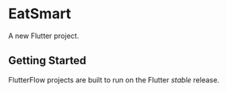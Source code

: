 # EatSmart

A new Flutter project.

## Getting Started

FlutterFlow projects are built to run on the Flutter _stable_ release.
